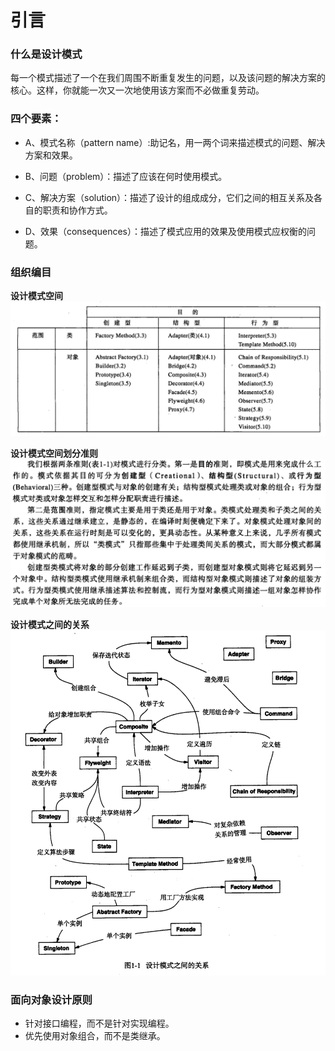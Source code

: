 # 引言

### 什么是设计模式

每一个模式描述了一个在我们周围不断重复发生的问题，以及该问题的解决方案的核心。这样，你就能一次又一次地使用该方案而不必做重复劳动。

### 四个要素：
* A、模式名称（pattern name）:助记名，用一两个词来描述模式的问题、解决方案和效果。

* B、问题（problem）：描述了应该在何时使用模式。

* C、解决方案（solution）：描述了设计的组成成分，它们之间的相互关系及各自的职责和协作方式。

* D、效果（consequences）：描述了模式应用的效果及使用模式应权衡的问题。

### 组织编目

**设计模式空间**
![设计模式空间](./s1-1.png)

**设计模式空间划分准则**
![设计模式空间划分准则](./s1-2.png)

**设计模式之间的关系**
![设计模式之间的关系](./s1-3.png)

### 面向对象设计原则
* 针对接口编程，而不是针对实现编程。
* 优先使用对象组合，而不是类继承。



